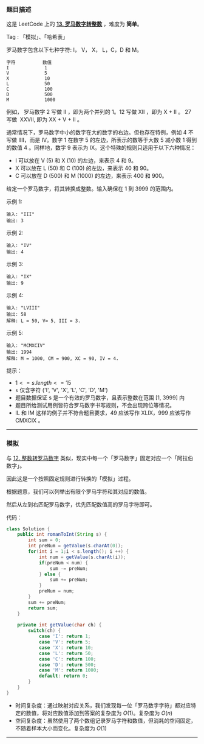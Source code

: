 ### 题目描述

这是 LeetCode 上的 **[13. 罗马数字转整数](https://leetcode-cn.com/problems/roman-to-integer/solution/shua-chuan-lc-ha-xi-biao-by-ac_oier-mooy/)** ，难度为 **简单**。

Tag : 「模拟」、「哈希表」

罗马数字包含以下七种字符: I， V， X， L，C，D 和 M。

```
字符          数值
I             1
V             5
X             10
L             50
C             100
D             500
M             1000
```

例如， 罗马数字 2 写做 II ，即为两个并列的 1。12 写做 XII ，即为 X + II 。 27 写做  XXVII, 即为 XX + V + II 。

通常情况下，罗马数字中小的数字在大的数字的右边。但也存在特例，例如 4 不写做 IIII，而是 IV。数字 1 在数字 5 的左边，所表示的数等于大数 5 减小数 1 得到的数值 4 。同样地，数字 9 表示为 IX。这个特殊的规则只适用于以下六种情况：

* I 可以放在 V (5) 和 X (10) 的左边，来表示 4 和 9。
* X 可以放在 L (50) 和 C (100) 的左边，来表示 40 和 90。 
* C 可以放在 D (500) 和 M (1000) 的左边，来表示 400 和 900。

给定一个罗马数字，将其转换成整数。输入确保在 1 到 3999 的范围内。

示例 1:

```
输入: "III"
输出: 3
```

示例 2:

```
输入: "IV"
输出: 4
```

示例 3:

```
输入: "IX"
输出: 9
```

示例 4:

```
输入: "LVIII"
输出: 58
解释: L = 50, V= 5, III = 3.
```

示例 5:

```
输入: "MCMXCIV"
输出: 1994
解释: M = 1000, CM = 900, XC = 90, IV = 4.
```

提示：

* $1 <= s.length <= 15$
* `s` 仅含字符 ('I', 'V', 'X', 'L', 'C', 'D', 'M')
* 题目数据保证 s 是一个有效的罗马数字，且表示整数在范围 [1, 3999] 内
* 题目所给测试用例皆符合罗马数字书写规则，不会出现跨位等情况。
* IL 和 IM 这样的例子并不符合题目要求，49 应该写作 XLIX，999 应该写作 CMXCIX 。

---

### 模拟

与 [12. 整数转罗马数字](https://leetcode-cn.com/problems/integer-to-roman/solution/gong-shui-san-xie-12-zheng-shu-zhuan-luo-b9kw/) 类似，现实中每一个「罗马数字」固定对应一个「阿拉伯数字」。

因此这是一个按照固定规则进行转换的「模拟」过程。

根据题意，我们可以列举出有限个罗马字符和其对应的数值。

然后从左到右匹配罗马数字，优先匹配数值高的罗马字符即可。

代码：

```Java
class Solution {
    public int romanToInt(String s) {
        int sum = 0;
        int preNum = getValue(s.charAt(0));
        for(int i = 1;i < s.length(); i ++) {
            int num = getValue(s.charAt(i));
            if(preNum < num) {
                sum -= preNum;
            } else {
                sum += preNum;
            }
            preNum = num;
        }
        sum += preNum;
        return sum;
    }
    
    private int getValue(char ch) {
        switch(ch) {
            case 'I': return 1;
            case 'V': return 5;
            case 'X': return 10;
            case 'L': return 50;
            case 'C': return 100;
            case 'D': return 500;
            case 'M': return 1000;
            default: return 0;
        }
    }
}
```

* 时间复杂度：通过映射对应关系，我们发现每一位「罗马数字字符」都对应特定的数值，将对应数值添加到答案的复杂度为 $O(1)$。复杂度为 $O(n)$
* 空间复杂度：虽然使用了两个数组记录罗马字符和数值，但消耗的空间固定，不随着样本大小而变化。复杂度为 $O(1)$

---

### 
